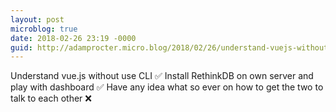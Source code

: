 ```yaml
---
layout: post
microblog: true
date: 2018-02-26 23:19 -0000
guid: http://adamprocter.micro.blog/2018/02/26/understand-vuejs-without.html
---
```

Understand vue.js without use CLI ✅
Install RethinkDB on own server and play with dashboard ✅
Have any idea what so ever on how to get the two to talk to each other ❌
